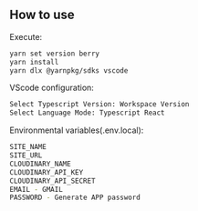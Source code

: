 ## How to use

Execute:

```bash
yarn set version berry
yarn install
yarn dlx @yarnpkg/sdks vscode
```

VScode configuration:

```bash
Select Typescript Version: Workspace Version
Select Language Mode: Typescript React
```

Environmental variables(.env.local):

```bash
SITE_NAME
SITE_URL
CLOUDINARY_NAME
CLOUDINARY_API_KEY
CLOUDINARY_API_SECRET
EMAIL - GMAIL
PASSWORD - Generate APP password
```
